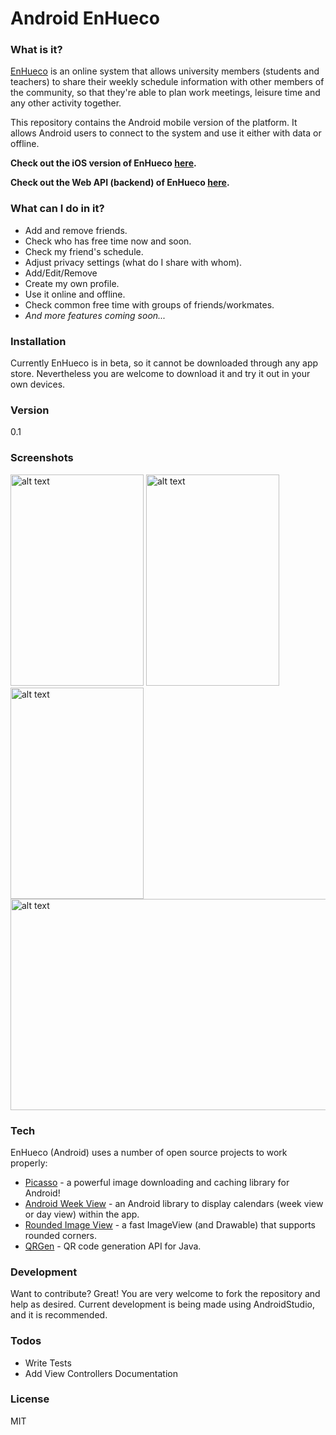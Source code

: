 # Android EnHueco

### What is it?
[EnHueco] is an online system that allows university members (students and teachers) to share their weekly schedule information with other members of the community, so that they're able to plan work meetings, leisure time and any other activity together. 

This repository contains the Android mobile version of the platform. It allows Android users to connect to the system and use it either with data or offline. 

**Check out the iOS version of EnHueco [here](https://github.com/diegoalejogm/iOSEnHueco).**

**Check out the Web API (backend) of EnHueco [here](https://github.com/diegoalejogm/APIEnHueco).**
### What can I do in it?
  - Add and remove friends.
  - Check who has free time now and soon.
  - Check my friend's schedule.
  - Adjust privacy settings (what do I share with whom).
  - Add/Edit/Remove
  - Create my own profile.
  - Use it online and offline.
  - Check common free time with groups of friends/workmates.
  - _And more features coming soon..._


### Installation
Currently EnHueco is in beta, so it cannot be downloaded through any app store. Nevertheless you are welcome to download it and try it out in your own devices.

### Version
0.1

### Screenshots
<img src="https://cloud.githubusercontent.com/assets/4405152/13229586/a077f6be-d999-11e5-9dc8-ff98887e2687.png" alt="alt text" width="213" height="338">
<img src="https://cloud.githubusercontent.com/assets/4405152/13229583/a0748b50-d999-11e5-9015-01885133ae0d.png" alt="alt text" width="213" height="338">
<img src="https://cloud.githubusercontent.com/assets/4405152/13229585/a0760386-d999-11e5-9855-a4a3b8f54a17.png" alt="alt text" width="213" height="338">
<img src="https://cloud.githubusercontent.com/assets/4405152/13229584/a074b738-d999-11e5-8ffe-e006deb1bdc5.png" alt="alt text" width="2133" height="338">

### Tech

EnHueco (Android) uses a number of open source projects to work properly:

* [Picasso] - a powerful image downloading and caching library for Android!
* [Android Week View] - an Android library to display calendars (week view or day view) within the app.
* [Rounded Image View] - a fast ImageView (and Drawable) that supports rounded corners.
* [QRGen] - QR code generation API for Java.


### Development

Want to contribute? Great! You are very welcome to fork the repository and help as desired. Current development is being made using AndroidStudio, and it is recommended.

### Todos
 - Write Tests
 - Add View Controllers Documentation

### License
MIT

[//]: # (These are reference links used in the body of this note and get stripped out when the markdown processor does its job. There is no need to format nicely because it shouldn't be seen. Thanks SO - http://stackoverflow.com/questions/4823468/store-comments-in-markdown-syntax)

   [EnHueco]:<http://enhueco.uniandes.edu.co>
   [Picasso]: <https://github.com/square/picasso>
   [Android Week View]: <https://github.com/alamkanak/Android-Week-View>
   [Rounded Image View]: <https://github.com/vinc3m1/RoundedImageView>
   [ZXing Android Embedded]:<https://github.com/journeyapps/zxing-android-embedded>
   [QRGen]:<https://github.com/kenglxn/QRGen>
   [Android Volley]:<https://android.googlesource.com/platform/frameworks/volley>
   
 

   
   


